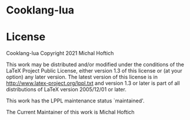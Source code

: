 # Cooklang-lua


# License

Cooklang-lua
Copyright 2021 Michal Hoftich

This work may be distributed and/or modified under the
conditions of the LaTeX Project Public License, either version 1.3
of this license or (at your option) any later version.
The latest version of this license is in
  http://www.latex-project.org/lppl.txt
and version 1.3 or later is part of all distributions of LaTeX
version 2005/12/01 or later.

This work has the LPPL maintenance status `maintained'.

The Current Maintainer of this work is Michal Hoftich

